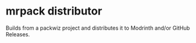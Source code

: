 # mrpack distributor

Builds from a packwiz project and distributes it to Modrinth and/or GitHub Releases.
